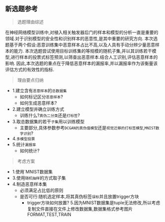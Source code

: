 ## 新选题参考

> 选题理由综述

在神经网络模型训练中,对植入相关触发器后门的样本和模型的分析一直是重要的领域.对于识别模型的安全性和识别样本的恶意性,是其中重要的研究方向.
本次选题基于两个假设:恶意训练集中恶意样本占比不高,以及人具有手动分辨少量恶意样本的能力.
本次选题尝试使用目标训练集的等规模的随机子集,并以其训练若干模型,进行样本的投票式标签预测,以筛查出恶意样本.结合人工识别,评估恶意样本的影响.
因此,本次选题的重点在于降低恶意样本的漏报率,并以漏报率作为该衡量该评估方式的有效性的指标.

> 理由要点归纳
- 1.建立含有`恶意样本`的`总数据集`
    - 如何标记区分`恶意样本`?
    - 如何生成恶意样本?
- 2.建立模型并确立训练方式
    - 训练什么?`真伪二分类`还是`打标签`?
- 3.取总数据集的若干`子集`用以训练模型
    - 主要部分,具体参数参考`DCGAN的真伪值模型`还是`视觉迁移的打标签模型`,`MNIST数字识别`?
- 4.`多模型投票`
- 5.统计`漏报率`
    - 如何统计?

> 考虑方案
- 1.使用`MNIST数据集
- 3.使用`随机抽样`的方式取子集
- 4.制造恶意样本集
  - 必须满足占比低的原则
  - 是否可行:随机选定样本,将其真伪标签`误标`并且放置trigger方块
    - trigger方块如何放置?
    5.因为MNIST数据集是tuple无法修改,所以考虑复制文件直接在文件上修改数据集,数据集格式参考图片FORMAT,TEST,TRAIN